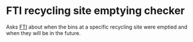 # FTI recycling site emptying checker

Asks [FTI](https://fti.se) about when the bins at a specific recycling site
were emptied and when they will be in the future.

